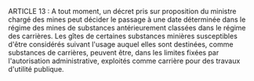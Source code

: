 ARTICLE 13 : A tout moment, un décret pris sur proposition du
ministre chargé des mines peut décider le passage à une date déterminée
dans le régime des mines de substances antérieurement classées dans le
régime des carrières.
Les gîtes de certaines substances minières susceptibles d'être
considérés suivant l'usage auquel elles sont destinées, comme substances
de carrières, peuvent être, dans les limites fixées par l'autorisation
administrative, exploités comme carrière pour des travaux d'utilité
publique.